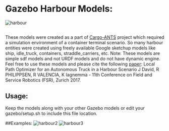 # Gazebo Harbour Models:
![harbour](https://user-images.githubusercontent.com/2436747/30788495-c4d449d2-a151-11e7-81aa-798952552ec2.png)
##

These models were created as a part of [Cargo-ANTS][] project which required a simulation environment of a container terminal scenario.
So many harbour entities were created using freely available Google sketchup models like ship, idle_truck, containers, straddle_carriers, etc. Note: These models are simple sdf models and not URDF models and do not have dynamic engine.
Feel free to use these models and please cite the following [paper]:
Local Path Optimizer for an Autonomous Truck in a Harbour Scenario
J David, R PHILIPPSEN, R VALENCIA, K Iagnemma - 11th Conference on Field and Service Robotics (FSR), Zurich 2017.

[paper]: http://www.diva-portal.org/smash/get/diva2:1137701/FULLTEXT01.pdf 
[Cargo-ANTS]: cargo-ants.eu

## Usage:
Keep the models along with your other Gazebo models or edit your gazebo/setup.sh to include this file location.

##Examples:
![harbour2](https://user-images.githubusercontent.com/2436747/30788520-27a8c61e-a152-11e7-9bdc-4d8c0a7795d2.png)
![harbour3](https://user-images.githubusercontent.com/2436747/30788527-3a3e42a4-a152-11e7-82c8-123fa6276280.png)
